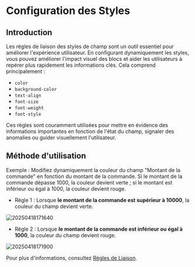 # Configuration des Styles

## Introduction

Les règles de liaison des styles de champ sont un outil essentiel pour améliorer l'expérience utilisateur. En configurant dynamiquement les styles, vous pouvez améliorer l'impact visuel des blocs et aider les utilisateurs à repérer plus rapidement les informations clés. Cela comprend principalement :

- `color`
- `background-color`
- `text-align`
- `font-size`
- `font-weight`
- `font-style`

Ces règles sont couramment utilisées pour mettre en évidence des informations importantes en fonction de l'état du champ, signaler des anomalies ou guider visuellement l'utilisateur.

## Méthode d'utilisation

Exemple : Modifiez dynamiquement la couleur du champ "Montant de la commande" en fonction du montant de la commande. Si le montant de la commande dépasse 1000, la couleur devient verte ; si le montant est inférieur ou égal à 1000, la couleur devient rouge.

- Règle 1 : Lorsque **le montant de la commande est supérieur à 10000**, la couleur du champ devient verte.

![20250418171640](https://static-docs.nocobase.com/20250418171640.png)

- Règle 2 : Lorsque **le montant de la commande est inférieur ou égal à 1000**, la couleur du champ devient rouge.

![20250418171900](https://static-docs.nocobase.com/20250418171900.png)

Pour plus d'informations, consultez [Règles de Liaison](/handbook/ui/linkage-rule).
